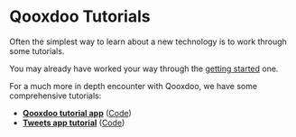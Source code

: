 # Qooxdoo Tutorials

Often the simplest way to learn about a new technology is to work through some
tutorials.

You may already have worked your way through the
[getting started](?id=getting-started) one.

For a much more in depth encounter with Qooxdoo, we have some comprehensive
tutorials:

- [**Qooxdoo tutorial app**](http://www.qooxdoo.org/qxl.tutorial)
  ([Code](https://github.com/qooxdoo/qxl.tutorial))
- [**Tweets app tutorial**](#)
  ([Code](https://github.com/qooxdoo/qxl.tweet-tutorial))
